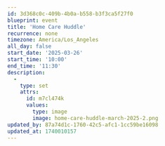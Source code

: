 ```yaml
---
id: 3d368c0c-409b-4b0a-b558-b3f3ca5f27f0
blueprint: event
title: 'Home Care Huddle'
recurrence: none
timezone: America/Los_Angeles
all_day: false
start_date: '2025-03-26'
start_time: '10:00'
end_time: '11:30'
description:
  -
    type: set
    attrs:
      id: m7cl474k
      values:
        type: image
        image: home-care-huddle-march-2025-2.png
updated_by: 87a74d1c-1760-42c5-afc1-1cc59be16098
updated_at: 1740010157
---
```

